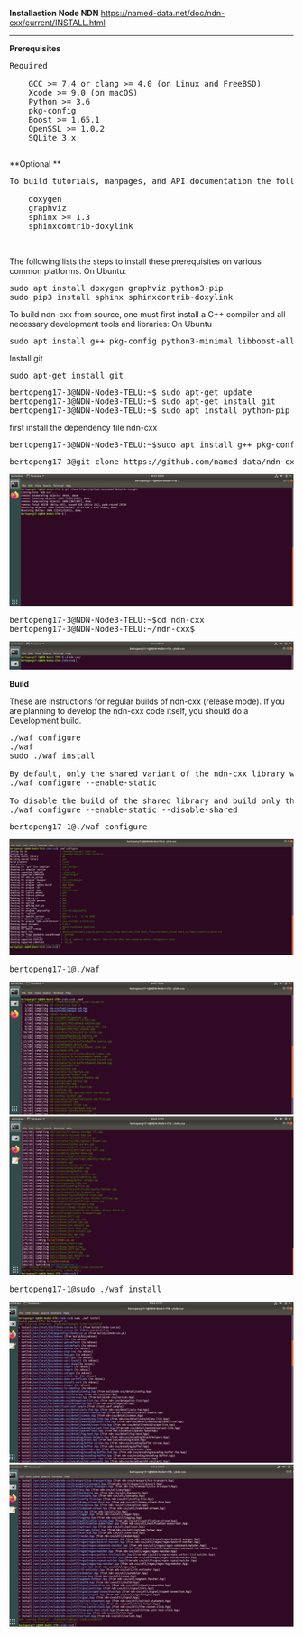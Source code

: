 **Installastion Node NDN** https://named-data.net/doc/ndn-cxx/current/INSTALL.html

***

**Prerequisites**
<pre>
Required

    GCC >= 7.4 or clang >= 4.0 (on Linux and FreeBSD)
    Xcode >= 9.0 (on macOS)
    Python >= 3.6
    pkg-config
    Boost >= 1.65.1
    OpenSSL >= 1.0.2
    SQLite 3.x

</pre>

**Optional
**
<pre>
To build tutorials, manpages, and API documentation the following additional dependencies need to be installed:

    doxygen
    graphviz
    sphinx >= 1.3
    sphinxcontrib-doxylink
    

</pre>

The following lists the steps to install these prerequisites on various common platforms.
On Ubuntu: 
<pre>
sudo apt install doxygen graphviz python3-pip
sudo pip3 install sphinx sphinxcontrib-doxylink
</pre>

To build ndn-cxx from source, one must first install a C++ compiler and all necessary development tools and libraries:
On Ubuntu
<pre>
sudo apt install g++ pkg-config python3-minimal libboost-all-dev libssl-dev libsqlite3-dev
</pre>

Install git
<pre>
sudo apt-get install git
</pre>

<pre>
bertopeng17-3@NDN-Node3-TELU:~$ sudo apt-get update
bertopeng17-3@NDN-Node3-TELU:~$ sudo apt-get install git
bertopeng17-3@NDN-Node3-TELU:~$ sudo apt install python-pip
</pre>

first install the dependency file ndn-cxx 
<pre>
bertopeng17-3@NDN-Node3-TELU:~$sudo apt install g++ pkg-config python3-minimal libboost-all-dev libssl-dev libsqlite3-dev
</pre>

<pre>
bertopeng17-3@git clone https://github.com/named-data/ndn-cxx.git
</pre>

![alt tag](https://github.com/syaifulahdan/Mini-NDN-Work/blob/main/Assignment%202:NDNrg-Topology/NDNrg-Image-Node1/NDN-Installation-1/gitclone.png)

<pre>
bertopeng17-3@NDN-Node3-TELU:~$cd ndn-cxx
bertopeng17-3@NDN-Node3-TELU:~/ndn-cxx$ 
</pre>

![alt tag](https://github.com/syaifulahdan/Mini-NDN-Work/blob/main/Assignment%202:NDNrg-Topology/NDNrg-Image-Node1/NDN-Installation-1/cdndncxx.png)

 
**Build**

These are instructions for regular builds of ndn-cxx (release mode). If you are planning to develop the ndn-cxx code itself, you should do a Development build.
<pre>
./waf configure   
./waf
sudo ./waf install

By default, only the shared variant of the ndn-cxx library will be built. To build the static library, pass --enable-static to the ./waf configure command:
./waf configure --enable-static

To disable the build of the shared library and build only the static library, use the additional --disable-shared option. Note that at least one variant of the library needs to be enabled.
./waf configure --enable-static --disable-shared
</pre>

<pre>
bertopeng17-1@./waf configure
</pre>

![alt tag](https://github.com/syaifulahdan/Mini-NDN-Work/blob/main/Assignment%202:NDNrg-Topology/NDNrg-Image-Node3/NDN-Installation/7-ndncxx-waf-configure.png)

<pre>
bertopeng17-1@./waf
</pre>

![alt tag](https://github.com/syaifulahdan/Mini-NDN-Work/blob/main/Assignment%202:NDNrg-Topology/NDNrg-Image-Node1/NDN-Installation-1/ndncxx-waf.png)
![alt tag](https://github.com/syaifulahdan/Mini-NDN-Work/blob/main/Assignment%202:NDNrg-Topology/NDNrg-Image-Node1/NDN-Installation-1/waf%20finish.png)


<pre>
bertopeng17-1@sudo ./waf install
</pre>
![alt tag](https://github.com/syaifulahdan/Mini-NDN-Work/blob/main/Assignment%202:NDNrg-Topology/NDNrg-Image-Node1/NDN-Installation-1/waf%20install.png)
![alt tag](https://github.com/syaifulahdan/Mini-NDN-Work/blob/main/Assignment%202:NDNrg-Topology/NDNrg-Image-Node1/NDN-Installation-1/waf%20install%20succes.png)

